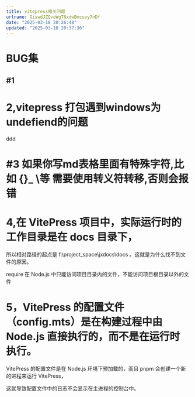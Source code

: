 ```yaml
---
title: vitepress相关问题
urlname: GiswdJZQvoWgT6xdwBmcsoy7nDf
date: "2025-03-18 20:26:48"
updated: "2025-03-18 20:37:36"
---
```


# BUG集

## #1

# 2,vitepress 打包遇到windows为undefiend的问题

ddd

# #3 如果你写md表格里面有特殊字符,比如 {}\_ \等 需要使用转义符转移,否则会报错

# 4,在 VitePress 项目中，实际运行时的工作目录是在 docs 目录下，

所以相对路径的起点是 f:\project_space\jxdocs\docs 。这就是为什么找不到文件的原因。

require 在 Node.js 中只能访问项目目录内的文件，不能访问项目根目录以外的文件

# 5，VitePress 的配置文件（config.mts）是在构建过程中由 Node.js 直接执行的，而不是在运行时执行。

VitePress 的配置文件是在 Node.js 环境下预加载的，而且 pnpm 会创建一个新的进程来运行 VitePress，

这就导致配置文件中的日志不会显示在主进程的控制台中。

